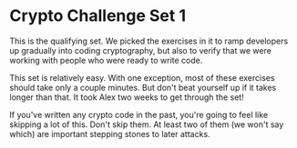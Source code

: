 # Crypto Challenge Set 1

This is the qualifying set. We picked the exercises in it to ramp developers up
gradually into coding cryptography, but also to verify that we were working with
people who were ready to write code.

This set is relatively easy. With one exception, most of these exercises should
take only a couple minutes. But don't beat yourself up if it takes longer than that. It took Alex two weeks to get through the set!

If you've written any crypto code in the past, you're going to feel like
skipping a lot of this. Don't skip them. At least two of them (we won't say
which) are important stepping stones to later attacks.
